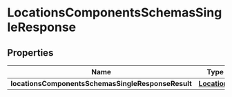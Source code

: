 # LocationsComponentsSchemasSingleResponse

## Properties
Name | Type | Description | Notes
------------ | ------------- | ------------- | -------------
**locationsComponentsSchemasSingleResponseResult** | [**Locations**](Locations.md) |  |  [optional]
